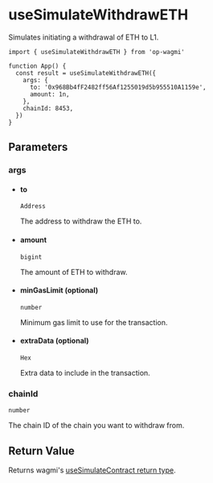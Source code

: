 # useSimulateWithdrawETH

Simulates initiating a withdrawal of ETH to L1.

```tsx [example.tsx]
import { useSimulateWithdrawETH } from 'op-wagmi'

function App() {
  const result = useSimulateWithdrawETH({
    args: {
      to: '0x968Bb4fF2482ff56Af1255019d5b955510A1159e',
      amount: 1n,
    },
    chainId: 8453,
  })
}
```

## Parameters

### args

- #### to
  `Address`

  The address to withdraw the ETH to.

- #### amount
  `bigint`

  The amount of ETH to withdraw.

- #### minGasLimit (optional)
  `number`

  Minimum gas limit to use for the transaction.

- #### extraData (optional)
  `Hex`

  Extra data to include in the transaction.

### chainId

`number`

The chain ID of the chain you want to withdraw from.

## Return Value

Returns wagmi's [useSimulateContract return type](https://beta.wagmi.sh/react/api/hooks/useSimulateContract#return-type).
